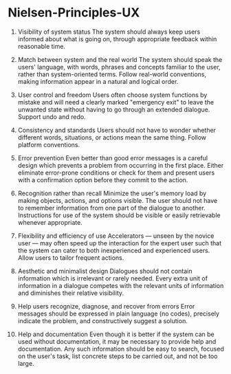 # Nielsen-Principles-UX

1. Visibility of system status
The system should always keep users informed about what is going on, through appropriate feedback within reasonable time.

2. Match between system and the real world
The system should speak the users' language, with words, phrases and concepts familiar to the user, rather than system-oriented terms. Follow real-world conventions, making information appear in a natural and logical order.

3. User control and freedom
Users often choose system functions by mistake and will need a clearly marked "emergency exit" to leave the unwanted state without having to go through an extended dialogue. Support undo and redo.

4. Consistency and standards
Users should not have to wonder whether different words, situations, or actions mean the same thing. Follow platform conventions.

5. Error prevention
Even better than good error messages is a careful design which prevents a problem from occurring in the first place. Either eliminate error-prone conditions or check for them and present users with a confirmation option before they commit to the action.

6. Recognition rather than recall
Minimize the user's memory load by making objects, actions, and options visible. The user should not have to remember information from one part of the dialogue to another. Instructions for use of the system should be visible or easily retrievable whenever appropriate.

7. Flexibility and efficiency of use
Accelerators — unseen by the novice user — may often speed up the interaction for the expert user such that the system can cater to both inexperienced and experienced users. Allow users to tailor frequent actions.

8. Aesthetic and minimalist design
Dialogues should not contain information which is irrelevant or rarely needed. Every extra unit of information in a dialogue competes with the relevant units of information and diminishes their relative visibility.

9. Help users recognize, diagnose, and recover from errors
Error messages should be expressed in plain language (no codes), precisely indicate the problem, and constructively suggest a solution.

10. Help and documentation
Even though it is better if the system can be used without documentation, it may be necessary to provide help and documentation. Any such information should be easy to search, focused on the user's task, list concrete steps to be carried out, and not be too large.

